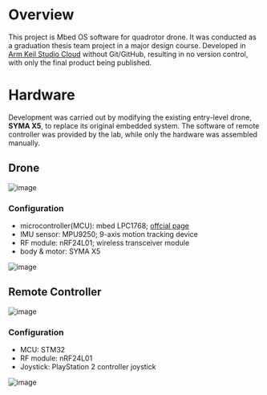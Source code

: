 # Overview
This project is Mbed OS software for quadrotor drone. It was conducted as a graduation thesis team project in a major design course. 
Developed in [Arm Keil Studio Cloud](https://studio.keil.arm.com/) without Git/GitHub, resulting in no version control, with only the final product being published.

# Hardware
Development was carried out by modifying the existing entry-level drone, **SYMA X5**, to replace its original embedded system. The software of remote controller was provided by the lab, while only the hardware was assembled manually.

## Drone

![image](https://github.com/user-attachments/assets/e21f9b26-abf7-4fca-a962-74f612a5f0c0)

### Configuration
- microcontroller(MCU): mbed LPC1768; [offcial page](https://os.mbed.com/platforms/mbed-LPC1768/)
- IMU sensor: MPU9250; 9-axis motion tracking device
- RF module: nRF24L01; wireless transceiver module
- body & motor: SYMA X5

![image](https://github.com/user-attachments/assets/913c57f7-75e1-40df-8811-07e119b9ff5d)

## Remote Controller

![image](https://github.com/user-attachments/assets/ca96d89d-4290-4874-8abe-8bb24db70567)

### Configuration
- MCU: STM32
- RF module: nRF24L01
- Joystick: PlayStation 2 controller joystick

![image](https://github.com/user-attachments/assets/1a7be183-465d-4413-b7fa-25941134d29e)
